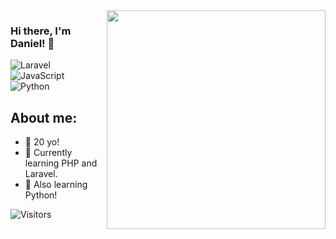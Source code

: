 <img align="right" src="https://agencefl.com/wp-content/uploads/2020/05/creation-site-internet-perpignan-1.png" height="350"/>

### Hi there, I'm Daniel! 👋

![Laravel](https://img.shields.io/badge/laravel-%23FF2D20.svg?style=for-the-badge&logo=laravel&logoColor=white)
![JavaScript](https://shields.io/badge/JavaScript-3178C6?logo=JavaScript&logoColor=FFF&style=for-the-badge)
![Python](https://shields.io/badge/Python-3178C6?logo=Python&logoColor=FFF&style=for-the-badge)

## About me:
- 🎂 20 yo!
- 👾 Currently learning PHP and Laravel.
- 🦀 Also learning Python!

 ![Visitors](https://visitor-badge.glitch.me/badge?page_id=danielmunier&left_color=green&right_color=red)


